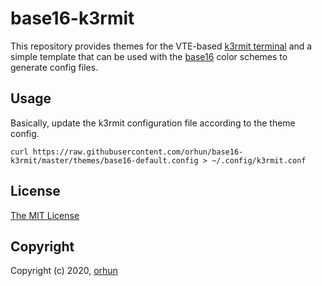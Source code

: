 # base16-k3rmit

This repository provides themes for
the VTE-based [k3rmit terminal](https://github.com/thestinger/termite) and a simple template that can be used with the [base16](https://github.com/chriskempson/base16) color schemes to
generate config files.

## Usage

Basically, update the k3rmit configuration file according to the theme config.

```
curl https://raw.githubusercontent.com/orhun/base16-k3rmit/master/themes/base16-default.config > ~/.config/k3rmit.conf
```

## License

[The MIT License](https://opensource.org/licenses/MIT)

## Copyright

Copyright (c) 2020, [orhun](https://www.github.com/orhun)
